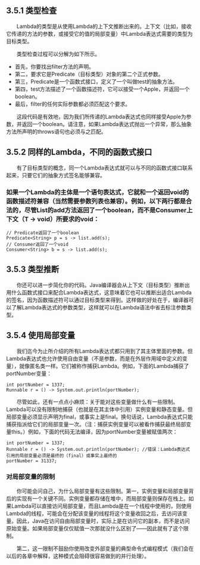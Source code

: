 ## 3.5.1 类型检查

&emsp;&emsp;Lambda的类型是从使用Lambda的上下文推断出来的。上下文（比如，接收它传递的方法的参数，或接受它的值的局部变量）中Lambda表达式需要的类型为目标类型。

&emsp;&emsp;类型检查过程可以分解为如下所示。

- 首先，你要找出filter方法的声明。
- 第二，要求它是Predicate<Apple>（目标类型）对象的第二个正式参数。
- 第三，Predicate<Apple>是一个函数式接口，定义了一个叫做test的抽象方法。
- 第四，test方法描述了一个函数描述符，它可以接受一个Apple，并返回一个boolean。
- 最后，filter的任何实际参数都必须匹配这个要求。

&emsp;&emsp;这段代码是有效地，因为我们所传递的Lambda表达式也同样接受Apple为参数，并返回一个boolean。请注意，如果Lambda表达式抛出一个异常，那么抽象方法所声明的throws语句也必须与之匹配。

## 3.5.2 同样的Lambda，不同的函数式接口

&emsp;&emsp;有了目标类型的概念，同一个Lambda表达式就可以与不同的函数式接口联系起来，只要它们的抽象方式签名能够兼容。

### 如果一个Lambda的主体是一个语句表达式，它就和一个返回void的函数描述符兼容（当然需要参数列表也兼容）。例如，以下两行都是合法的，尽管List的add方法返回了一个boolean，而不是Consumer上下文（T -> void）所要求的void：
```
// Predicate返回了一个boolean
Predicate<String> p = s -> list.add(s);
// Consumer返回了一个void
Consumer<String> b = s -> list.add(s);
```
## 3.5.3 类型推断

&emsp;&emsp;你还可以进一步简化你的代码。Java编译器会从上下文（目标类型）推断出用什么函数式接口来配合Lambda表达式，这意味着它也可以推断出适合Lambda的签名，因为函数描述符可以通过目标类型来得到。这样做的好处在于，编译器可以了解Lambda表达式的参数类型，这样就可以在Lambda语法中省去标注参数类型。

## 3.5.4 使用局部变量

&emsp;&emsp;我们迄今为止所介绍的所有Lambda表达式都只用到了其主体里面的参数。但Lambda表达式也允许使用自由变量（不是参数，而是在外层作用域中定义的变量），就像匿名类一样。它们被称作捕获Lambda。例如，下面的Lambda捕获了portNumber变量：
```
int portNumber = 1337;
Runnable r = () -> System.out.println(portNumber);
```
&emsp;&emsp;尽管如此，还有一点点小麻烦：关于能对这些变量做什么有一些限制。Lambda可以没有限制地捕获（也就是在其主体中引用）实例变量和静态变量。但局部变量必须显示声明为final，或事实上是final。换句话说，Lambda表达式只能捕获指派给它们的局部变量一次。（注：捕获实例变量可以被看作捕获最终局部变量this。）例如，下面的代码无法编译，因为portNumber变量被赋值两次：
```
int portNumber = 1337;
Runnable r = () -> System.out.println(portNumber); //错误：Lambda表达式引用的局部变量必须是最终的（final）或事实上最终的
portNumber = 31337;
```

### 对局部变量的限制

&emsp;&emsp;你可能会问自己，为什么局部变量有这些限制。第一，实例变量和局部变量背后的实现有一个关键不同。实例变量都存储在堆中，而局部变量则保存在栈上。如果Lambda可以直接访问局部变量，而且Lambda是在一个线程中使用的，则使用Lambda的线程，可能会在分配该变量的线程将这个变量收回之后，去访问该变量。因此，Java在访问自由局部变量时，实际上是在访问它的副本，而不是访问原始变量。如果局部变量仅仅赋值一次那就没什么区别了——因此就有了这个限制。

&emsp;&emsp;第二，这一限制不鼓励你使用改变外部变量的典型命令式编程模式（我们会在以后的各章中解释，这种模式会阻碍很容易做到的并行处理）。